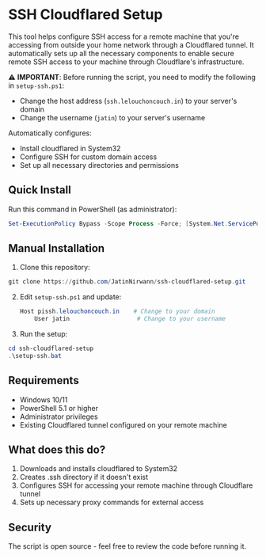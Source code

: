 # SSH Cloudflared Setup

This tool helps configure SSH access for a remote machine that you're accessing from outside your home network through a Cloudflared tunnel. It automatically sets up all the necessary components to enable secure remote SSH access to your machine through Cloudflare's infrastructure.

⚠️ **IMPORTANT**: Before running the script, you need to modify the following in `setup-ssh.ps1`:
- Change the host address (`ssh.lelouchoncouch.in`) to your server's domain
- Change the username (`jatin`) to your server's username

Automatically configures:
- Install cloudflared in System32
- Configure SSH for custom domain access
- Set up all necessary directories and permissions

## Quick Install

Run this command in PowerShell (as administrator):

```powershell
Set-ExecutionPolicy Bypass -Scope Process -Force; [System.Net.ServicePointManager]::SecurityProtocol = [System.Net.ServicePointManager]::SecurityProtocol -bor 3072; iex ((New-Object System.Net.WebClient).DownloadString('https://raw.githubusercontent.com/JatinNirwann/ssh-cloudflared-setup/main/install.ps1'))
```

## Manual Installation

1. Clone this repository:
```powershell
git clone https://github.com/JatinNirwann/ssh-cloudflared-setup.git
```

2. Edit `setup-ssh.ps1` and update:
   ```powershell
   Host pissh.lelouchoncouch.in    # Change to your domain
       User jatin                   # Change to your username
   ```

3. Run the setup:
```powershell
cd ssh-cloudflared-setup
.\setup-ssh.bat
```

## Requirements
- Windows 10/11
- PowerShell 5.1 or higher
- Administrator privileges
- Existing Cloudflared tunnel configured on your remote machine

## What does this do?
1. Downloads and installs cloudflared to System32
2. Creates .ssh directory if it doesn't exist
3. Configures SSH for accessing your remote machine through Cloudflare tunnel
4. Sets up necessary proxy commands for external access

## Security
The script is open source - feel free to review the code before running it.
